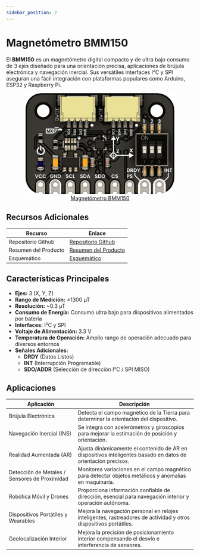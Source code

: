 ```yaml
---
sidebar_position: 2
---
```


# Magnetómetro BMM150

El **BMM150** es un magnetómetro digital compacto y de ultra bajo consumo de 3 ejes diseñado para una orientación precisa, aplicaciones de brújula electrónica y navegación inercial. Sus versátiles interfaces I²C y SPI aseguran una fácil integración con plataformas populares como Arduino, ESP32 y Raspberry Pi.


<div align="center">
  <a href="https://unit-electronics-mx.github.io/unit_bmm150_magnetometer/datasheet_professional.html" target="_blank">
    <img src="https://raw.githubusercontent.com/UNIT-Electronics-MX/unit_bmm150_magnetometer/refs/heads/main/hardware/resources/unit_top_v_0_0_1_ue0066_bmm150.png" width="400px" alt="Magnetómetro BMM150"/><br/>
    Magnetómetro BMM150
  </a>
</div>

## Recursos Adicionales

| Recurso           | Enlace                                                                                         |
|-------------------|------------------------------------------------------------------------------------------------|
| Repositorio Github | [Repositorio Github](https://github.com/UNIT-Electronics-MX/unit_bmm150_magnetometer)         |
| Resumen del Producto | [Resumen del Producto](https://unit-electronics-mx.github.io/unit_bmm150_magnetometer/datasheet_professional.html) |
| Esquemático       | [Esquemático](https://unit-electronics-mx.github.io/unit_bmm150_magnetometer/unit_sch_V_0_0_1_ue0066_bmm150_magnetometro.pdf) |

## Características Principales
- **Ejes:** 3 (X, Y, Z)
- **Rango de Medición:** ±1300 µT
- **Resolución:** ~0.3 µT
- **Consumo de Energía:** Consumo ultra bajo para dispositivos alimentados por batería
- **Interfaces:** I²C y SPI
- **Voltaje de Alimentación:** 3.3 V
- **Temperatura de Operación:** Amplio rango de operación adecuado para diversos entornos
- **Señales Adicionales:**  
  - **DRDY** (Datos Listos)  
  - **INT** (Interrupción Programable)  
  - **SDO/ADDR** (Selección de dirección I²C / SPI MISO)

## Aplicaciones

| Aplicación                            | Descripción                                                                                       |
| ------------------------------------- | ------------------------------------------------------------------------------------------------- |
| Brújula Electrónica                   | Detecta el campo magnético de la Tierra para determinar la orientación del dispositivo.          |
| Navegación Inercial (INS)             | Se integra con acelerómetros y giroscopios para mejorar la estimación de posición y orientación. |
| Realidad Aumentada (AR)               | Ajusta dinámicamente el contenido de AR en dispositivos inteligentes basado en datos de orientación precisos. |
| Detección de Metales / Sensores de Proximidad | Monitorea variaciones en el campo magnético para detectar objetos metálicos y anomalías en maquinaria. |
| Robótica Móvil y Drones               | Proporciona información confiable de dirección, esencial para navegación interior y operación autónoma. |
| Dispositivos Portátiles y Wearables   | Mejora la navegación personal en relojes inteligentes, rastreadores de actividad y otros dispositivos portátiles. |
| Geolocalización Interior              | Mejora la precisión de posicionamiento interior compensando el desvío e interferencia de sensores. |
